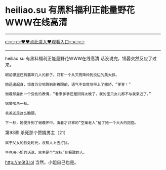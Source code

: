 # heiliao.su 有黑料福利正能量野花WWW在线高清

<hr/><a href="https://github.com/hagrv/fans/issues/1">👉👉👉♥♥点此进入♥观看入口👈👉👉</a><hr/>

heiliao.su 有黑料福利正能量野花WWW在线高清
话没说完，锦晏突然反应了过来。

    眼前哪里还有翡翠几人的影子，只有一个从天而降帅到没边的美大叔。

    她迅速起身，惊喜万分地跳到谢羲跟前，语气不自觉地带上了撒娇，“爹爹！”

    谢羲却露出一个受伤的表情，“看来爹爹还是回得太晚了，我的宝贝女儿都不与我亲近了。”

    锦晏嘴角一抽。

    爸爸还是这么脆弱。

    下一秒，她便扑到了谢羲怀中，由着才归家的“空巢老人”给了她一个大大的抱抱。

第93章 杀死那个赘婿男主（21）

    属于父女的独处时光，没有人上去打扰。

    毕竟用小姐的话说，家主是个“双标”到极致的人。
http://m6t3.lol
    当然，小姐自己也是。
